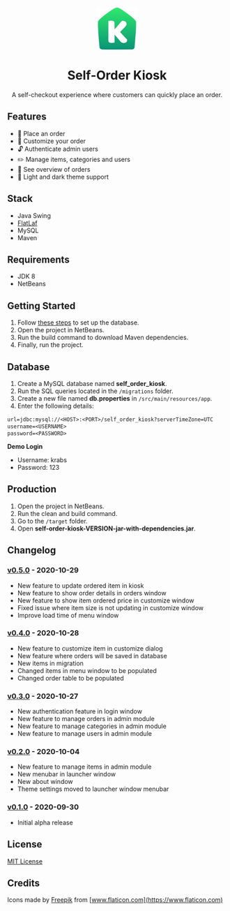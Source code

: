<p align="center">
  <img src="src/main/resources/app/app-logo-2x.png" width="96" alt="Icon" />
</p>

<h1 align="center">Self-Order Kiosk</h1>

<p align="center">A self-checkout experience where customers can quickly place an order.</p>

## Features

- 🛒 Place an order
- 🔀 Customize your order
- 🔓 Authenticate admin users
- ✏️ Manage items, categories and users
- 📃 See overview of orders
- 🎨 Light and dark theme support

## Stack

- Java Swing
- [FlatLaf](https://www.formdev.com/flatlaf)
- MySQL
- Maven

## Requirements

- JDK 8
- NetBeans

## Getting Started

1. Follow [these steps](#database) to set up the database.
2. Open the project in NetBeans.
3. Run the build command to download Maven dependencies.
4. Finally, run the project.

## Database

1. Create a MySQL database named **self_order_kiosk**.
2. Run the SQL queries located in the `/migrations` folder.
3. Create a new file named **db.properties** in `/src/main/resources/app`.
4. Enter the following details:

```properties
url=jdbc:mysql://<HOST>:<PORT>/self_order_kiosk?serverTimeZone=UTC
username=<USERNAME>
password=<PASSWORD>
```

**Demo Login**

- Username: krabs
- Password: 123

## Production

1. Open the project in NetBeans.
2. Run the clean and build command.
3. Go to the `/target` folder.
4. Open **self-order-kiosk-VERSION-jar-with-dependencies.jar**.

## Changelog

### [v0.5.0] - 2020-10-29

- New feature to update ordered item in kiosk
- New feature to show order details in orders window
- New feature to show item ordered price in customize window
- Fixed issue where item size is not updating in customize window
- Improve load time of menu window

### [v0.4.0] - 2020-10-28

- New feature to customize item in customize dialog
- New feature where orders will be saved in database
- New items in migration
- Changed items in menu window to be populated
- Changed order table to be populated

### [v0.3.0] - 2020-10-27

- New authentication feature in login window
- New feature to manage orders in admin module
- New feature to manage categories in admin module
- New feature to manage users in admin module

### [v0.2.0] - 2020-10-04

- New feature to manage items in admin module
- New menubar in launcher window
- New about window
- Theme settings moved to launcher window menubar

### [v0.1.0] - 2020-09-30

- Initial alpha release

## License

[MIT License](LICENSE)

## Credits

Icons made by [Freepik](https://www.flaticon.com/authors/basic-gradient/gradient) from [www.flaticon.com](https://www.flaticon.com)

[v0.5.0]: https://github.com/nerkarso/self-order-kiosk/releases/tag/v0.5.0
[v0.4.0]: https://github.com/nerkarso/self-order-kiosk/releases/tag/v0.4.0
[v0.3.0]: https://github.com/nerkarso/self-order-kiosk/releases/tag/v0.3.0
[v0.2.0]: https://github.com/nerkarso/self-order-kiosk/releases/tag/v0.2.0
[v0.1.0]: https://github.com/nerkarso/self-order-kiosk/releases/tag/v0.1.0

